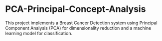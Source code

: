 # PCA-Principal-Concept-Analysis
This project implements a Breast Cancer Detection system using Principal Component Analysis (PCA) for dimensionality reduction and a machine learning model for classification.
